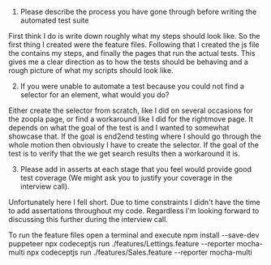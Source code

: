 1. Please describe the process you have gone through before writing the automated test
suite

First think I do is write down roughly what my steps should look like. So the first thing I created were the feature files. Following that I created the js file the contains my steps, and finally the pages that run the actual tests. 
This gives me a clear direction as to how the tests should be behaving and a rough picture of what my scripts should look like. 

2. If you were unable to automate a test because you could not find a selector for an
element, what would you do?

Either create the selector from scratch, like I did on several occasions for the zoopla page, or find a workaround like I did for the rightmove page. It depends on what the goal of the test is and I wanted to somewhat showcase that. 
If the goal is end2end testing where I should go through the whole motion then obviously I have to create the selector. If the goal of the test is to verify that the we get search results then a workaround it is. 

3. Please add in asserts at each stage that you feel would provide good test coverage (We
might ask you to justify your coverage in the interview call).

Unfortunately here I fell short. Due to time constraints I didn't have the time to add assertations throughout my code. Regardless I'm looking forward to discussing this further during the interview call.


To run the feature files open a terminal and execute 
npm install --save-dev puppeteer
npx codeceptjs run ./features/Lettings.feature --reporter mocha-multi
npx codeceptjs run ./features/Sales.feature --reporter mocha-multi